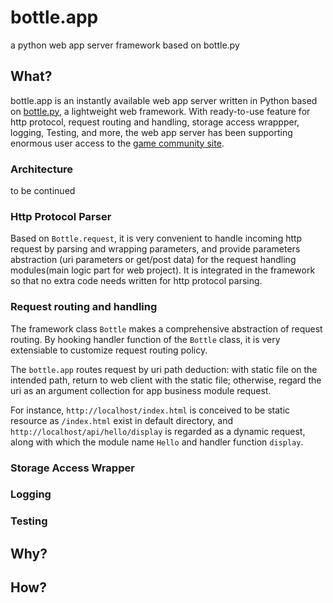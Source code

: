 # bottle.app
a python web app server framework based on bottle.py

## What?
bottle.app is an instantly available web app server written in Python based on [bottle.py](http://www.bottlepy.org), a lightweight web framework. With ready-to-use feature for http protocol, request routing and handling, storage access wrappper, logging, Testing, and more, the web app server has been supporting enormous user access to the [game community site](http://forum.tgp.qq.com/bbs.html).

### Architecture
to be continued

### Http Protocol Parser
Based on `Bottle.request`, it is very convenient to handle incoming http request by parsing and wrapping parameters, and provide parameters abstraction (uri parameters or get/post data) for the request handling modules(main logic part for web project). It is integrated in the framework so that no extra code needs written for http protocol parsing. 

### Request routing and handling
The framework class `Bottle` makes a comprehensive abstraction of request routing. By hooking handler function of the `Bottle` class, it is very extensiable to customize request routing policy. 

The `bottle.app` routes request by uri path deduction: with static file on the intended path, return to web client with the static file; otherwise, regard the uri as an argument collection for app business module request. 

For instance, `http://localhost/index.html` is conceived to be static resource as `/index.html` exist in default directory, and `http://localhost/api/hello/display` is regarded as a dynamic request, along with which the module name `Hello` and handler function `display`.

### Storage Access Wrapper

### Logging

### Testing


## Why?

## How?
